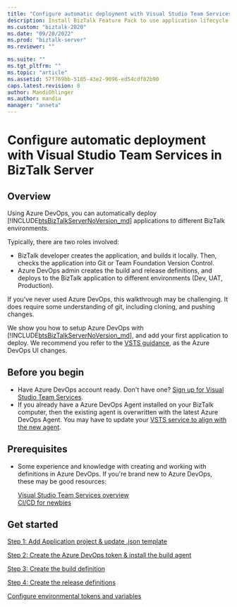 ```yaml
---
title: "Configure automatic deployment with Visual Studio Team Services | Microsoft Docs"
description: Install BizTalk Feature Pack to use application lifecycle management with Azure DevOps to deploy your applications to different BizTalk environments
ms.custom: "biztalk-2020"
ms.date: "09/20/2022"
ms.prod: "biztalk-server"
ms.reviewer: ""

ms.suite: ""
ms.tgt_pltfrm: ""
ms.topic: "article"
ms.assetid: 57f769bb-5105-43e2-9096-ed54cdf82b90
caps.latest.revision: 8
author: MandiOhlinger
ms.author: mandia
manager: "anneta"
---
```

# Configure automatic deployment with Visual Studio Team Services in BizTalk Server

## Overview

Using Azure DevOps, you can automatically deploy [!INCLUDE[btsBizTalkServerNoVersion_md](../includes/btsbiztalkservernoversion-md.md)] applications to different BizTalk environments. 

Typically, there are two roles involved:

- BizTalk developer creates the application, and builds it locally. Then, checks the application into Git or Team Foundation Version Control.
- Azure DevOps admin creates the build and release definitions, and deploys to the BizTalk application to different environments (Dev, UAT, Production).

If you’ve never used Azure DevOps, this walkthrough may be challenging. It does require some understanding of git, including cloning, and pushing changes. 

We show you how to setup Azure DevOps with [!INCLUDE[btsBizTalkServerNoVersion_md](../includes/btsbiztalkservernoversion-md.md)], and add your first application to deploy. We recommend you refer to the [VSTS guidance](/vsts/user-guide/), as the Azure DevOps UI changes. 

## Before you begin

* Have Azure DevOps account ready. Don't have one? [Sign up for Visual Studio Team Services](https://www.visualstudio.com/docs/setup-admin/team-services/sign-up-for-visual-studio-team-services).
* If you already have a Azure DevOps Agent installed on your BizTalk computer, then the existing agent is overwritten with the latest Azure DevOps Agent. You may have to update your [VSTS service to align with the new agent](https://www.visualstudio.com/docs/build/actions/agents/v2-windows#replace-an-agent).

## Prerequisites

* Some experience and knowledge with creating and working with definitions in Azure DevOps. If you're brand new to Azure DevOps, these may be good resources: 

  [Visual Studio Team Services overview](https://www.visualstudio.com/docs/overview)  
  [CI/CD for newbies](https://www.visualstudio.com/docs/build/get-started/ci-cd-part-1)

## Get started
[Step 1: Add Application project & update .json template](feature-pack-add-application-project.md)  

[Step 2: Create the Azure DevOps token & install the build agent](feature-pack-create-vsts-token.md)

[Step 3: Create the build definition](feature-pack-add-build-definition.md)

[Step 4: Create the release definitions](feature-pack-add-release-definition.md)

[Configure environmental tokens and variables](configure-environmental-tokens-and-variables-for-automatic-deployment.md)